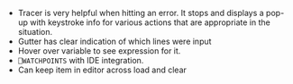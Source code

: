 - Tracer is very helpful when hitting an error. It stops and 
  displays a pop-up with keystroke info for various actions that are 
  appropriate in the situation.
- Gutter has clear indication of which lines were input
- Hover over variable to see expression for it.
- `⎕WATCHPOINTS` with IDE integration.
- Can keep item in editor across load and clear
